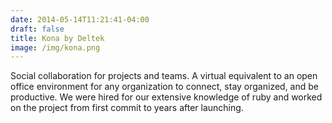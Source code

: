 ```yaml
---
date: 2014-05-14T11:21:41-04:00
draft: false
title: Kona by Deltek
image: /img/kona.png
---
```


Social collaboration for projects and teams. A virtual equivalent to an open office environment for any organization to connect, stay organized, and be productive. We were hired for our extensive knowledge of ruby and worked on the project from first commit to years after launching.
